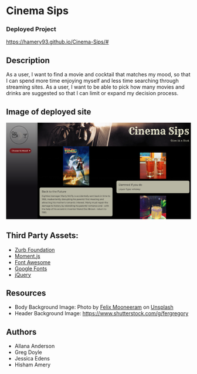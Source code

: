 # Cinema Sips

### Deployed Project
https://hamery93.github.io/Cinema-Sips/#

## Description
As a user, I want to find a movie and cocktail that matches my mood, so that I can spend more time enjoying myself and less time searching through streaming sites. 
As a user, I want to be able to pick how many movies and drinks are suggested so that I can limit or expand my decision process.


## Image of deployed site
![CinemaSips](Assets/images/CinemaSipsPreview.png?raw=true "CinemaSips")

## Third Party Assets:
* [Zurb Foundation](https://get.foundation/)
* [Moment.js](https://momentjs.com/)
* [Font Awesome](https://fontawesome.com/)
* [Google Fonts](https://fonts.google.com/)
* [jQuery](https://jquery.com/)

## Resources
* Body Background Image: <span>Photo by <a href="https://unsplash.com/@felixmooneeram?utm_source=unsplash&amp;utm_medium=referral&amp;utm_content=creditCopyText">Felix Mooneeram</a> on <a href="https://unsplash.com/s/photos/movie-theatre?utm_source=unsplash&amp;utm_medium=referral&amp;utm_content=creditCopyText">Unsplash</a></span>
* Header Background Image: https://www.shutterstock.com/g/fergregory

## Authors
* Allana Anderson
* Greg Doyle
* Jessica Edens
* Hisham Amery
